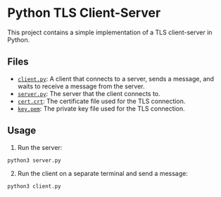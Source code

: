 # Python TLS Client-Server

This project contains a simple implementation of a TLS client-server in Python.

## Files

- [`client.py`](client.py): A client that connects to a server, sends a message, and waits to receive a message from the server.
- [`server.py`](server.py): The server that the client connects to.
- [`cert.crt`](cert.crt): The certificate file used for the TLS connection.
- [`key.pem`](key.pem): The private key file used for the TLS connection.

## Usage

1. Run the server:

```sh
python3 server.py
```
2. Run the client on a separate terminal and send a message:

```sh
python3 client.py
```

